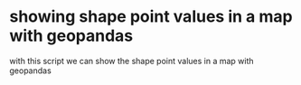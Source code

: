 # showing shape point values in a map with geopandas
 with this script we can show the shape point values in a map with geopandas
